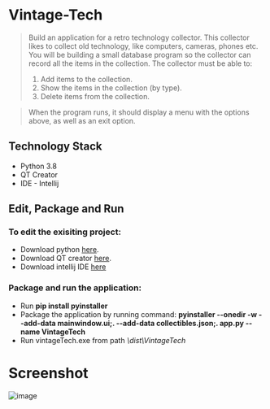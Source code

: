 # Vintage-Tech

> Build an application for a retro technology collector. This collector likes to
collect old technology, like computers, cameras, phones etc. You will be building a small
database program so the collector can record all the items in the collection.
The collector must be able to:
> 1. Add items to the collection.
> 2. Show the items in the collection (by type).
> 3. Delete items from the collection.

>  When the program runs, it should display a menu with the options above, as well as an exit option.

## Technology Stack
- Python 3.8
- QT Creator
- IDE - Intellij

## Edit, Package and Run
### To edit the exisiting project:
- Download python [here](https://www.python.org/downloads/ "here").
- Download QT creator [here](https://www.qt.io/download "here").
- Download intellij IDE [here](https://www.jetbrains.com/idea/download/ "here")

### Package and run the application:
- Run **pip install pyinstaller**
- Package the application by running command:
**pyinstaller --onedir -w --add-data mainwindow.ui;. --add-data collectibles.json;. app.py --name VintageTech**
- Run vintageTech.exe from path *\dist\VintageTech*

# Screenshot
![image](https://user-images.githubusercontent.com/37985253/113522714-3701ba00-95a3-11eb-8c24-7a34abc93e4c.png)
